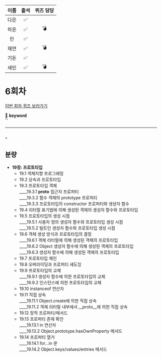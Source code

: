|이름|출석|퀴즈 담당|
|:--:|:--:|:--:|
|다은|✅||
|하온|✅|💣|
|린|✅||
|재연|✅|💣|
|기돈|✅||
|세민|✅|💣|

# 6회차
<a href="https://github.com/ooheunda/how-to-enjoy/issues/6">이번 회차 퀴즈 보러가기</a>  

📌 **keyword**  
    **``**
<hr> 

### - 
  

## 분량

- **19장: 프로토타입**
  - 19.1 객체지향 프로그래밍
  - 19.2 상속과 프로토타입
  - 19.3 프로토타입 객체  
    ____19.3.1 __proto__ 접근자 프로퍼티  
    ____19.3.2 함수 객체의 prototype 프로퍼티  
    ____19.3.3 프로토타입의 constructor 프로퍼티와 생성자 함수  
  - 19.4 리터럴 표기법에 의해 생성된 객체의 생성자 함수와 프로토타입  
  - 19.5 프로토타입의 생성 시점  
    ____19.5.1 사용자 정의 생성자 함수와 프로토타입 생성 시점  
    ____19.5.2 빌트인 생성자 함수와 프로토타입 생성 시점  
  - 19.6 객체 생성 방식과 프로토타입의 결정  
    ____19.6.1 객체 리터럴에 의해 생성된 객체의 프로토타입  
    ____19.6.2 Object 생성자 함수에 의해 생성된 객체의 프로토타입  
    ____19.6.3 생성자 함수에 의해 생성된 객체의 프로토타입   
  - 19.7 프로토타입 체인
  - 19.8 오버라이딩과 프로퍼티 섀도잉
  - 19.9 프로토타입의 교체  
    ____19.9.1 생성자 함수에 의한 프로토타입의 교체  
    ____19.9.2 인스턴스에 의한 프로토타입의 교체  
  - 19.10 instanceof 연산자  
  - 19.11 직접 상속  
    ____19.11.1 Object.create에 의한 직접 상속  
    ____19.11.2 객체 리터럴 내부에서 __proto__에 의한 직접 상속  
  - 19.12 정적 프로퍼티/메서드  
  - 19.13 프로퍼티 존재 확인  
    ____19.13.1 in 연산자  
    ____19.13.2 Object.prototype.hasOwnProperty 메서드  
  - 19.14 프로퍼티 열거  
    ____19.14.1 for...in 문  
    ____19.14.2 Object.keys/values/entries 메서드  
